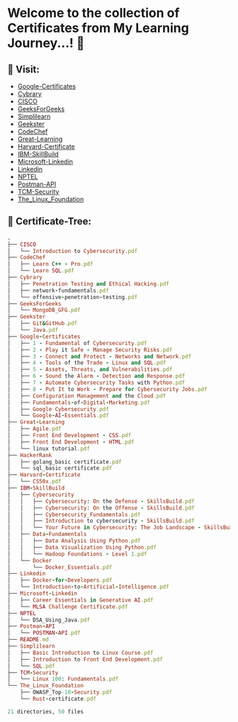# Welcome to the collection of Certificates from My Learning Journey...! 🚀

## 🔗 Visit:

+ [Google-Certificates](https://github.com/akash2061/My-Certificates/tree/main/Google-Certificates)
+ [Cybrary](https://github.com/akash2061/My-Certificates/tree/main/Cybrary)
+ [CISCO](https://github.com/akash2061/My-Certificates/tree/main/CISCO)
+ [GeeksForGeeks](https://github.com/akash2061/My-Certificates/tree/main/GeeksForGeeks)
+ [Simplilearn](https://github.com/akash2061/My-Certificates/tree/main/Simplilearn)
+ [Geekster](https://github.com/akash2061/My-Certificates/tree/main/Geekster)
+ [CodeChef](https://github.com/akash2061/My-Certificates/tree/main/CodeChef)
+ [Great-Learning](https://github.com/akash2061/My-Certificates/tree/main/Great-Learning)
+ [Harvard-Certificate](https://github.com/akash2061/My-Certificates/tree/main/Harvard-Certificate)
+ [IBM-SkillBuild](https://github.com/akash2061/My-Certificates/tree/main/IBM-SkillBuild)
+ [Microsoft-Linkedin](https://github.com/akash2061/My-Certificates/tree/main/Microsoft-Linkedin)
+ [Linkedin](https://github.com/akash2061/My-Certificates/tree/main/Linkedin)
+ [NPTEL](https://github.com/akash2061/My-Certificates/tree/main/NPTEL)
+ [Postman-API](https://github.com/akash2061/My-Certificates/tree/main/Postman-API)
+ [TCM-Security](https://github.com/akash2061/My-Certificates/tree/main/TCM-Security)
+ [The_Linux_Foundation](https://github.com/akash2061/My-Certificates/tree/main/The_Linux_Foundation)

## 🌲 Certificate-Tree:
```ruby
.
├── CISCO
│   └── Introduction to Cybersecurity.pdf
├── CodeChef
│   ├── Learn C++ - Pro.pdf
│   └── Learn SQL.pdf
├── Cybrary
│   ├── Penetration Testing and Ethical Hacking.pdf
│   ├── network-fundamentals.pdf
│   └── offensive-penetration-testing.pdf
├── GeeksForGeeks
│   └── MongoDB_GFG.pdf
├── Geekster
│   ├── Git&GitHub.pdf
│   └── Java.pdf
├── Google-Certificates
│   ├── 1 - Fundamental of Cybersecurity.pdf
│   ├── 2 - Play it Safe - Manage Security Risks.pdf
│   ├── 3 - Connect and Protect - Networks and Network.pdf
│   ├── 4 - Tools of the Trade - Linux and SQL.pdf
│   ├── 5 - Assets, Threats, and Vulnerabilities.pdf
│   ├── 6 - Sound the Alarm - Detection and Response.pdf
│   ├── 7 - Automate Cybersecurity Tasks with Python.pdf
│   ├── 8 - Put It to Work - Prepare for Cybersecurity Jobs.pdf
│   ├── Configuration Management and the Cloud.pdf
│   ├── Fundamentals-of-Digital-Marketing.pdf
│   ├── Google Cybersecurity.pdf
│   └── Google-AI-Essentials.pdf
├── Great-Learning
│   ├── Agile.pdf
│   ├── Front End Development - CSS.pdf
│   ├── Front End Development - HTML.pdf
│   └── linux tutorial.pdf
├── HackerRank
│   ├── golang_basic certificate.pdf
│   └── sql_basic certificate.pdf
├── Harvard-Certificate
│   └── CS50x.pdf
├── IBM-SkillBuild
│   ├── Cybersecurity
│   │   ├── Cybersecurity: On the Defense - SkillsBuild.pdf
│   │   ├── Cybersecurity: On the Offense - SkillsBuild.pdf
│   │   ├── Cybersecurity_Fundamentals.pdf
│   │   ├── Introduction to cybersecurity - SkillsBuild.pdf
│   │   └── Your Future in Cybersecurity: The Job Landscape - SkillsBuild.pdf
│   ├── Data-Fundamentals
│   │   ├── Data Analysis Using Python.pdf
│   │   ├── Data Visualization Using Python.pdf
│   │   └── Hadoop Foundations - Level 1.pdf
│   └── Docker
│       └── Docker_Essentials.pdf
├── Linkedin
│   ├── Docker-for-Developers.pdf
│   └── Introduction-to-Artificial-Intelligence.pdf
├── Microsoft-Linkedin
│   ├── Career Essentials in Generative AI.pdf
│   └── MLSA Challenge Certificate.pdf
├── NPTEL
│   └── DSA_Using_Java.pdf
├── Postman-API
│   └── POSTMAN-API.pdf
├── README.md
├── Simplilearn
│   ├── Basic Introduction to Linux Course.pdf
│   ├── Introduction to Front End Development.pdf
│   └── SQL.pdf
├── TCM-Security
│   └── Linux 100: Fundamentals.pdf
└── The_Linux_Foundation
    ├── OWASP_Top-10-Security.pdf
    └── Rust-certificate.pdf

21 directories, 50 files

```